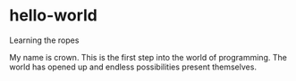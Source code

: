 # hello-world
Learning the ropes

My name is crown. This is the first step into the world of programming. The world has opened up and endless possibilities present themselves.
